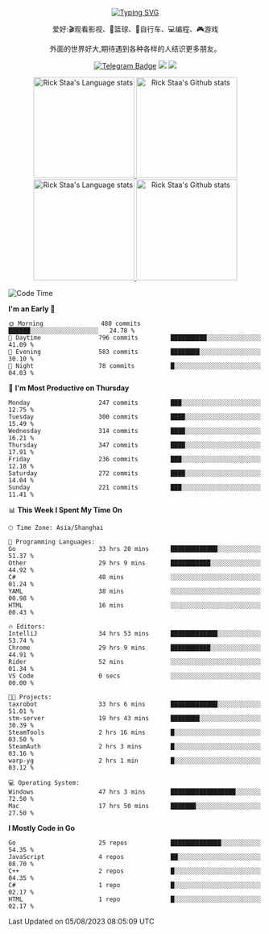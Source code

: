 <div align="center"> 

[![Typing SVG](https://readme-typing-svg.herokuapp.com?size=25&duration=2500&color=eeeeee&vCenter=true&width=200&height=40&lines=Hi+there+%F0%9F%91%8B%F0%9F%8F%BB;I'm+DanBai)](https://git.io/typing-svg)

爱好:🎬观看影视、🏀篮球、🚴自行车、💻编程、🎮游戏

外面的世界好大,期待遇到各种各样的人结识更多朋友。

[![Telegram Badge](https://img.shields.io/badge/-Telegram-blue?style=flat&logo=Telegram&logoColor=white)](https://t.me/danbai9420) 
[![](https://img.shields.io/badge/-Blog-brightgreen?style=flat&logo=Blogger&logoColor=white)](https://p00q.cn)
[![](https://img.shields.io/badge/-Email-red?style=flat&logo=Mail.Ru&logoColor=white)](mailto:danbai@88.com)
</div>

<!-- Light Mode -->
<div align="center"> 
<a href="https://github.com/anuraghazra/github-readme-stats#gh-light-mode-only">
<img height=200 src="https://github-readme-stats.vercel.app/api/top-langs/?username=danbai225&layout=compact&langs_count=10&hide_border=1&role=OWNER,COLLABORATOR#gh-light-mode-only" alt="Rick Staa's Language stats" />
</a>
<a href="https://github.com/anuraghazra/github-readme-stats#gh-light-mode-only">
<img height=200 src="https://github-readme-stats.vercel.app/api?username=danbai225&show_icons=true&count_private=true&line_height=28&hide_border=1&include_all_commits=true&card_width=450&role=OWNER,COLLABORATOR&exclude_repo=github-readme-stats#gh-light-mode-only" alt="Rick Staa's Github stats" />
</a>
</div>

<!-- Dark Mode -->
<div align="center"> 
<a href="https://github.com/anuraghazra/github-readme-stats#gh-dark-mode-only">
<img height=200 src="https://github-readme-stats.vercel.app/api/top-langs/?username=danbai225&layout=compact&langs_count=10&hide_border=1&role=OWNER,COLLABORATOR&theme=github_dark#gh-dark-mode-only" alt="Rick Staa's Language stats" />
</a>
<a href="https://github.com/anuraghazra/github-readme-stats#gh-dark-mode-only">
<img height=200 src="https://github-readme-stats.vercel.app/api?username=danbai225&show_icons=true&count_private=true&line_height=28&hide_border=1&include_all_commits=true&card_width=450&role=OWNER,COLLABORATOR&exclude_repo=github-readme-stats&theme=github_dark#gh-dark-mode-only" alt="Rick Staa's Github stats" />
</a>
</div>

<!--START_SECTION:waka-->
![Code Time](http://img.shields.io/badge/Code%20Time-795%20hrs-blue)

**I'm an Early 🐤** 

```text
🌞 Morning                480 commits         ██████░░░░░░░░░░░░░░░░░░░   24.78 % 
🌆 Daytime                796 commits         ██████████░░░░░░░░░░░░░░░   41.09 % 
🌃 Evening                583 commits         ████████░░░░░░░░░░░░░░░░░   30.10 % 
🌙 Night                  78 commits          █░░░░░░░░░░░░░░░░░░░░░░░░   04.03 % 
```
📅 **I'm Most Productive on Thursday** 

```text
Monday                   247 commits         ███░░░░░░░░░░░░░░░░░░░░░░   12.75 % 
Tuesday                  300 commits         ████░░░░░░░░░░░░░░░░░░░░░   15.49 % 
Wednesday                314 commits         ████░░░░░░░░░░░░░░░░░░░░░   16.21 % 
Thursday                 347 commits         ████░░░░░░░░░░░░░░░░░░░░░   17.91 % 
Friday                   236 commits         ███░░░░░░░░░░░░░░░░░░░░░░   12.18 % 
Saturday                 272 commits         ████░░░░░░░░░░░░░░░░░░░░░   14.04 % 
Sunday                   221 commits         ███░░░░░░░░░░░░░░░░░░░░░░   11.41 % 
```


📊 **This Week I Spent My Time On** 

```text
🕑︎ Time Zone: Asia/Shanghai

💬 Programming Languages: 
Go                       33 hrs 20 mins      █████████████░░░░░░░░░░░░   51.37 % 
Other                    29 hrs 9 mins       ███████████░░░░░░░░░░░░░░   44.92 % 
C#                       48 mins             ░░░░░░░░░░░░░░░░░░░░░░░░░   01.24 % 
YAML                     38 mins             ░░░░░░░░░░░░░░░░░░░░░░░░░   00.98 % 
HTML                     16 mins             ░░░░░░░░░░░░░░░░░░░░░░░░░   00.43 % 

🔥 Editors: 
IntelliJ                 34 hrs 53 mins      █████████████░░░░░░░░░░░░   53.74 % 
Chrome                   29 hrs 9 mins       ███████████░░░░░░░░░░░░░░   44.91 % 
Rider                    52 mins             ░░░░░░░░░░░░░░░░░░░░░░░░░   01.34 % 
VS Code                  0 secs              ░░░░░░░░░░░░░░░░░░░░░░░░░   00.00 % 

🐱‍💻 Projects: 
taxrobot                 33 hrs 6 mins       █████████████░░░░░░░░░░░░   51.01 % 
stm-server               19 hrs 43 mins      ████████░░░░░░░░░░░░░░░░░   30.39 % 
SteamTools               2 hrs 16 mins       █░░░░░░░░░░░░░░░░░░░░░░░░   03.50 % 
SteamAuth                2 hrs 3 mins        █░░░░░░░░░░░░░░░░░░░░░░░░   03.16 % 
warp-yg                  2 hrs 1 min         █░░░░░░░░░░░░░░░░░░░░░░░░   03.12 % 

💻 Operating System: 
Windows                  47 hrs 3 mins       ██████████████████░░░░░░░   72.50 % 
Mac                      17 hrs 50 mins      ███████░░░░░░░░░░░░░░░░░░   27.50 % 
```

**I Mostly Code in Go** 

```text
Go                       25 repos            ██████████████░░░░░░░░░░░   54.35 % 
JavaScript               4 repos             ██░░░░░░░░░░░░░░░░░░░░░░░   08.70 % 
C++                      2 repos             █░░░░░░░░░░░░░░░░░░░░░░░░   04.35 % 
C#                       1 repo              █░░░░░░░░░░░░░░░░░░░░░░░░   02.17 % 
HTML                     1 repo              █░░░░░░░░░░░░░░░░░░░░░░░░   02.17 % 
```




 Last Updated on 05/08/2023 08:05:09 UTC
<!--END_SECTION:waka-->
